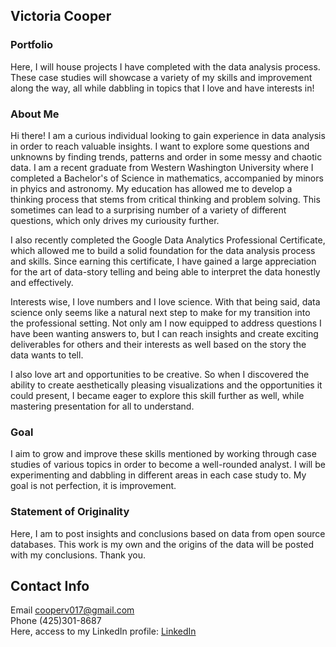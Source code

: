 ## Victoria Cooper
### Portfolio
 
Here, I will house projects I have completed with the data analysis process. These case studies will showcase a variety of my skills and improvement along the way, all while dabbling in topics that I love and have interests in!


### About Me
Hi there! I am a curious individual looking to gain experience in data analysis in order to reach valuable insights. I want to explore some questions and unknowns by finding trends, patterns and order in some messy and chaotic data.
I am a recent graduate from Western Washington University where I completed a Bachelor's of Science in mathematics, accompanied by minors in phyics and astronomy. My education has allowed me to develop a thinking process that stems from critical thinking and problem solving. This sometimes can lead to a surprising number of a variety of different questions, which only drives my curiousity further.

I also recently completed the Google Data Analytics Professional Certificate, which allowed me to build a solid foundation for the data analysis process and skills. Since earning this certificate, I have gained a large appreciation for the art of data-story telling and being able to interpret the data honestly and effectively.

Interests wise, I love numbers and I love science. With that being said, data science only seems like a natural next step to make for my transition into the professional setting. Not only am I now equipped to address questions I have been wanting answers to, but I can reach insights and create exciting deliverables for others and their interests as well based on the story the data wants to tell.

I also love art and opportunities to be creative. So when I discovered the ability to create aesthetically pleasing visualizations and the opportunities it could present, I became eager to explore this skill further as well, while mastering presentation for all to understand.

### Goal

I aim to grow and improve these skills mentioned by working through case studies of various topics in order to become a well-rounded analyst. I will be experimenting and dabbling in different areas in each case study to.
My goal is not perfection, it is improvement.

### Statement of Originality
Here, I am to post insights and conclusions based on data from open source databases. This work is my own and the origins of the data will be posted with my conclusions. Thank you.

## Contact Info
Email cooperv017@gmail.com  
Phone (425)301-8687  
Here, access to my LinkedIn profile: [LinkedIn](https://www.linkedin.com/in/victoria-cooperv017/)


